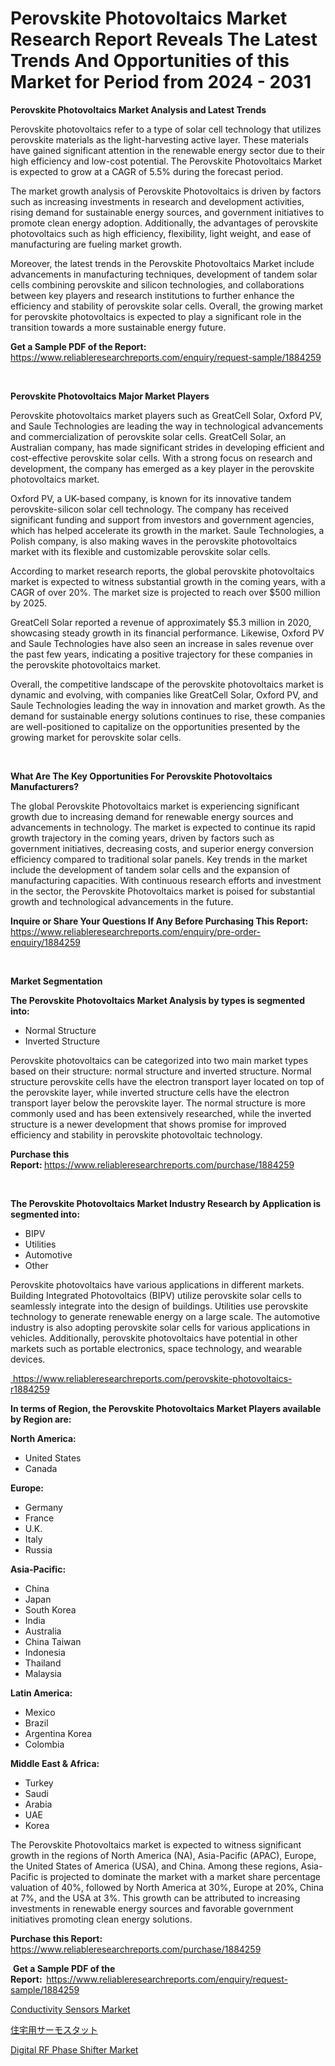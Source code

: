 <p><h1>Perovskite Photovoltaics Market Research Report Reveals The Latest Trends And Opportunities of this Market for Period from 2024 - 2031</h1></p><p><strong>Perovskite Photovoltaics Market Analysis and Latest Trends</strong></p>
<p><p>Perovskite photovoltaics refer to a type of solar cell technology that utilizes perovskite materials as the light-harvesting active layer. These materials have gained significant attention in the renewable energy sector due to their high efficiency and low-cost potential. The Perovskite Photovoltaics Market is expected to grow at a CAGR of 5.5% during the forecast period.</p><p>The market growth analysis of Perovskite Photovoltaics is driven by factors such as increasing investments in research and development activities, rising demand for sustainable energy sources, and government initiatives to promote clean energy adoption. Additionally, the advantages of perovskite photovoltaics such as high efficiency, flexibility, light weight, and ease of manufacturing are fueling market growth.</p><p>Moreover, the latest trends in the Perovskite Photovoltaics Market include advancements in manufacturing techniques, development of tandem solar cells combining perovskite and silicon technologies, and collaborations between key players and research institutions to further enhance the efficiency and stability of perovskite solar cells. Overall, the growing market for perovskite photovoltaics is expected to play a significant role in the transition towards a more sustainable energy future.</p></p>
<p><strong>Get a Sample PDF of the Report:&nbsp;</strong> <a href="https://www.reliableresearchreports.com/enquiry/request-sample/1884259">https://www.reliableresearchreports.com/enquiry/request-sample/1884259</a></p>
<p>&nbsp;</p>
<p><strong>Perovskite Photovoltaics Major Market Players</strong></p>
<p><p>Perovskite photovoltaics market players such as GreatCell Solar, Oxford PV, and Saule Technologies are leading the way in technological advancements and commercialization of perovskite solar cells. GreatCell Solar, an Australian company, has made significant strides in developing efficient and cost-effective perovskite solar cells. With a strong focus on research and development, the company has emerged as a key player in the perovskite photovoltaics market.</p><p>Oxford PV, a UK-based company, is known for its innovative tandem perovskite-silicon solar cell technology. The company has received significant funding and support from investors and government agencies, which has helped accelerate its growth in the market. Saule Technologies, a Polish company, is also making waves in the perovskite photovoltaics market with its flexible and customizable perovskite solar cells.</p><p>According to market research reports, the global perovskite photovoltaics market is expected to witness substantial growth in the coming years, with a CAGR of over 20%. The market size is projected to reach over $500 million by 2025.</p><p>GreatCell Solar reported a revenue of approximately $5.3 million in 2020, showcasing steady growth in its financial performance. Likewise, Oxford PV and Saule Technologies have also seen an increase in sales revenue over the past few years, indicating a positive trajectory for these companies in the perovskite photovoltaics market.</p><p>Overall, the competitive landscape of the perovskite photovoltaics market is dynamic and evolving, with companies like GreatCell Solar, Oxford PV, and Saule Technologies leading the way in innovation and market growth. As the demand for sustainable energy solutions continues to rise, these companies are well-positioned to capitalize on the opportunities presented by the growing market for perovskite solar cells.</p></p>
<p>&nbsp;</p>
<p><strong>What Are The Key Opportunities For Perovskite Photovoltaics Manufacturers?</strong></p>
<p><p>The global Perovskite Photovoltaics market is experiencing significant growth due to increasing demand for renewable energy sources and advancements in technology. The market is expected to continue its rapid growth trajectory in the coming years, driven by factors such as government initiatives, decreasing costs, and superior energy conversion efficiency compared to traditional solar panels. Key trends in the market include the development of tandem solar cells and the expansion of manufacturing capacities. With continuous research efforts and investment in the sector, the Perovskite Photovoltaics market is poised for substantial growth and technological advancements in the future.</p></p>
<p><strong>Inquire or Share Your Questions If Any Before Purchasing This Report:</strong> <a href="https://www.reliableresearchreports.com/enquiry/pre-order-enquiry/1884259">https://www.reliableresearchreports.com/enquiry/pre-order-enquiry/1884259</a></p>
<p>&nbsp;</p>
<p><strong>Market Segmentation</strong></p>
<p><strong>The Perovskite Photovoltaics Market Analysis by types is segmented into:</strong></p>
<p><ul><li>Normal Structure</li><li>Inverted Structure</li></ul></p>
<p><p>Perovskite photovoltaics can be categorized into two main market types based on their structure: normal structure and inverted structure. Normal structure perovskite cells have the electron transport layer located on top of the perovskite layer, while inverted structure cells have the electron transport layer below the perovskite layer. The normal structure is more commonly used and has been extensively researched, while the inverted structure is a newer development that shows promise for improved efficiency and stability in perovskite photovoltaic technology.</p></p>
<p><strong>Purchase this Report:&nbsp;</strong><a href="https://www.reliableresearchreports.com/purchase/1884259">https://www.reliableresearchreports.com/purchase/1884259</a></p>
<p>&nbsp;</p>
<p><strong>The Perovskite Photovoltaics Market Industry Research by Application is segmented into:</strong></p>
<p><ul><li>BIPV</li><li>Utilities</li><li>Automotive</li><li>Other</li></ul></p>
<p><p>Perovskite photovoltaics have various applications in different markets. Building Integrated Photovoltaics (BIPV) utilize perovskite solar cells to seamlessly integrate into the design of buildings. Utilities use perovskite technology to generate renewable energy on a large scale. The automotive industry is also adopting perovskite solar cells for various applications in vehicles. Additionally, perovskite photovoltaics have potential in other markets such as portable electronics, space technology, and wearable devices.</p></p>
<p><a href="https://www.reliableresearchreports.com/perovskite-photovoltaics-r1884259">&nbsp;https://www.reliableresearchreports.com/perovskite-photovoltaics-r1884259</a></p>
<p><strong>In terms of Region, the Perovskite Photovoltaics Market Players available by Region are:</strong></p>
<p>
    <p> <strong> North America: </strong>
        <ul>
            <li>United States</li>
            <li>Canada</li>
        </ul>
        </p> 
    <p> <strong> Europe: </strong>
        <ul>
            <li>Germany</li>
            <li>France</li>
            <li>U.K.</li>
            <li>Italy</li>
            <li>Russia</li>
        </ul>
        </p> 
    <p> <strong> Asia-Pacific: </strong>
        <ul>
            <li>China</li>
            <li>Japan</li>
            <li>South Korea</li>
            <li>India</li>
            <li>Australia</li>
            <li>China Taiwan</li>
            <li>Indonesia</li>
            <li>Thailand</li>
            <li>Malaysia</li>
        </ul>
        </p> 
    <p> <strong> Latin America: </strong>
        <ul>
            <li>Mexico</li>
            <li>Brazil</li>
            <li>Argentina Korea</li>
            <li>Colombia</li>
        </ul>
        </p> 
    <p> <strong> Middle East & Africa: </strong>
        <ul>
            <li>Turkey</li>
            <li>Saudi</li>
            <li>Arabia</li>
            <li>UAE</li>
            <li>Korea</li>
        </ul>
    </p>
    </p>
<p><p>The Perovskite Photovoltaics market is expected to witness significant growth in the regions of North America (NA), Asia-Pacific (APAC), Europe, the United States of America (USA), and China. Among these regions, Asia-Pacific is projected to dominate the market with a market share percentage valuation of 40%, followed by North America at 30%, Europe at 20%, China at 7%, and the USA at 3%. This growth can be attributed to increasing investments in renewable energy sources and favorable government initiatives promoting clean energy solutions.</p></p>
<p><strong>Purchase this Report: </strong><a href="https://www.reliableresearchreports.com/purchase/1884259">https://www.reliableresearchreports.com/purchase/1884259</a></p>
<p>&nbsp;<strong>Get a Sample PDF of the Report:&nbsp;&nbsp;</strong><a href="https://www.reliableresearchreports.com/enquiry/request-sample/1884259">https://www.reliableresearchreports.com/enquiry/request-sample/1884259</a></p>
<p><strong></strong></p>
<p><p><a href="https://github.com/sajonf007/Market-Research-Report-List-1/blob/main/conductivity-sensors-market.md">Conductivity Sensors Market</a></p><p><a href="https://github.com/mohamedbakry57/Market-Research-Report-List-4/blob/main/9371576149432.md">住宅用サーモスタット</a></p><p><a href="https://github.com/qdaxyrhp12/Market-Research-Report-List-1/blob/main/digital-rf-phase-shifter-market.md">Digital RF Phase Shifter Market</a></p></p>